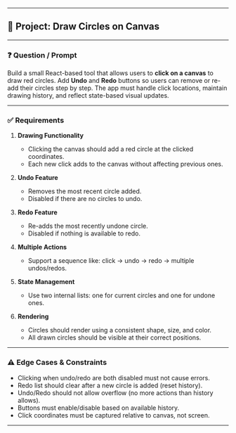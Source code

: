 
---

## 🔁 **Project: Draw Circles on Canvas**

---

### ❓ **Question / Prompt**

Build a small React-based tool that allows users to **click on a canvas** to draw red circles. Add **Undo** and **Redo** buttons so users can remove or re-add their circles step by step. The app must handle click locations, maintain drawing history, and reflect state-based visual updates.

---

### ✅ **Requirements**

1. **Drawing Functionality**

   * Clicking the canvas should add a red circle at the clicked coordinates.
   * Each new click adds to the canvas without affecting previous ones.

2. **Undo Feature**

   * Removes the most recent circle added.
   * Disabled if there are no circles to undo.

3. **Redo Feature**

   * Re-adds the most recently undone circle.
   * Disabled if nothing is available to redo.

4. **Multiple Actions**

   * Support a sequence like: click → undo → redo → multiple undos/redos.

5. **State Management**

   * Use two internal lists: one for current circles and one for undone ones.

6. **Rendering**

   * Circles should render using a consistent shape, size, and color.
   * All drawn circles should be visible at their correct positions.

---

### ⚠️ **Edge Cases & Constraints**

* Clicking when undo/redo are both disabled must not cause errors.
* Redo list should clear after a new circle is added (reset history).
* Undo/Redo should not allow overflow (no more actions than history allows).
* Buttons must enable/disable based on available history.
* Click coordinates must be captured relative to canvas, not screen.

---



